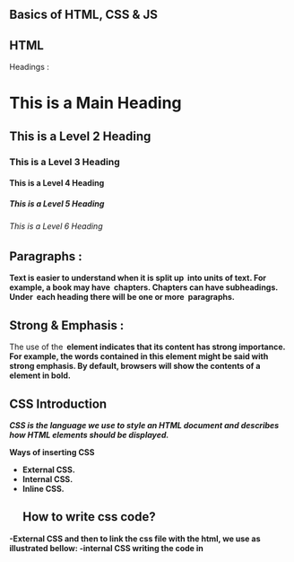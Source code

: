 ## Basics of HTML, CSS & JS

## HTML

Headings :

# This is a Main Heading
## This is a Level 2 Heading
### This is a Level 3 Heading
#### This is a Level 4 Heading
##### This is a Level 5 Heading
###### This is a Level 6 Heading

## Paragraphs :

**Text is easier to understand when it is split up
 into units of text. For example, a book may have
 chapters. Chapters can have subheadings. Under
 each heading there will be one or more
 paragraphs.**

## Strong & Emphasis :

The use of the<strong>  element indicates that its content has strong importance. For example, the words contained in this element might be said with strong emphasis. By default, browsers will show the contents of a <strong>  element in bold.



## **CSS Introduction**
*CSS is the language we use to style an HTML document and describes how HTML elements should be displayed.*

**Ways of inserting CSS**
* External CSS.
* Internal CSS.
* Inline CSS.
  ## How to write css code?
-External CSS and then to link the css file with the html, we use as illustrated bellow:
-internal CSS writing the code in <style> tag that is inserted in the head of the html.
-Inline CSS It is written within the body of the html file.

If there is more than one element that have the same type, and you want to specilize one of them with some properaties, we use id. In the other hand, if there are a group that is wanted to have the same proparities, we use class.


## Basic JavaScript Instructions (page 53-page 84)
A script is made up of a series of statements. Each statement is like a step in a recipe.

Scripts contain very precise instructions. For example, you might specify that a value must be remembered before creating a calculation using that value.

Variables are used to temporarily store pieces of information used in the script.

*Arrays are special types of variables that store more than one piece of related information.

JavaScript distinguishes between numbers (0-9), strings (text), and Boolean values (true or false.

Expressions evaluate into a single value.


